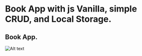 
# Book App with js Vanilla, simple CRUD, and Local Storage.

## Book App.

![Alt text](book-app "book-app")
